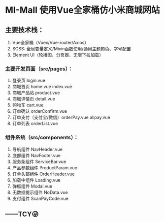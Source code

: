 # MI-Mall 使用Vue全家桶仿小米商城网站

## 主要技术栈：
1. Vue全家桶（Vuex/Vue-router/Axios）
2. SCSS: 全局变量定义/Mixin函数使用/通用主题颜色、字号配置
3. Element UI（轮播图、分页器、无限下拉加载）

### 主要开发页面（src/pages）：
1. 登录页 login.vue
2. 商城首页 home.vue index.vue
3. 商城产品站 product.vue
4. 商城详情页 detail.vue
5. 购物车 cart.vue
6. 订单确认 orderConfirm.vue
7. 订单支付（支付宝/微信）orderPay.vue alipay.vue
8. 订单列表 orderList.vue

### 组件系统（src/components）：
1. 导航组件 NavHeader.vue
2. 底部组件 NavFooter.vue
3. 服务条组件 ServiceBar.vue
4. 产品参数组件 ProductParam.vue
5. 订单头部组件 OrderHeader.vue
6. 加载中组件 Loading.vue
7. 弹框组件 Modal.vue
8. 无数据提示组件 NoData.vue
9. 支付组件 ScanPayCode.vue

## ——TCY😜
